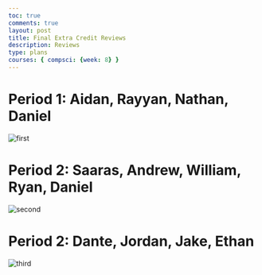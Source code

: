```yaml
---
toc: true
comments: true
layout: post
title: Final Extra Credit Reviews
description: Reviews
type: plans
courses: { compsci: {week: 8} }
---
```


# Period 1: Aidan, Rayyan, Nathan, Daniel
![first](/home/ronit/vscode/CSP_BLOG_RT/images/nathan.png)
# Period 2: Saaras, Andrew, William, Ryan, Daniel
![second](/home/ronit/vscode/CSP_BLOG_RT/images/will.png)
# Period 2: Dante, Jordan, Jake, Ethan
![third](/home/ronit/vscode/CSP_BLOG_RT/images/Dante.png)
